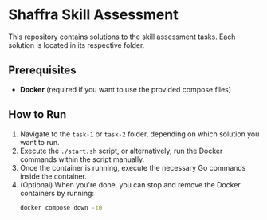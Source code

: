 # Shaffra Skill Assessment

This repository contains solutions to the skill assessment tasks. Each solution is located in its respective folder.

## Prerequisites
- **Docker** (required if you want to use the provided compose files)

## How to Run
1. Navigate to the `task-1` or `task-2` folder, depending on which solution you want to run.
2. Execute the `./start.sh` script, or alternatively, run the Docker commands within the script manually.
3. Once the container is running, execute the necessary Go commands inside the container.
4. (Optional) When you're done, you can stop and remove the Docker containers by running:
   ```bash
   docker compose down -t0
   ```
